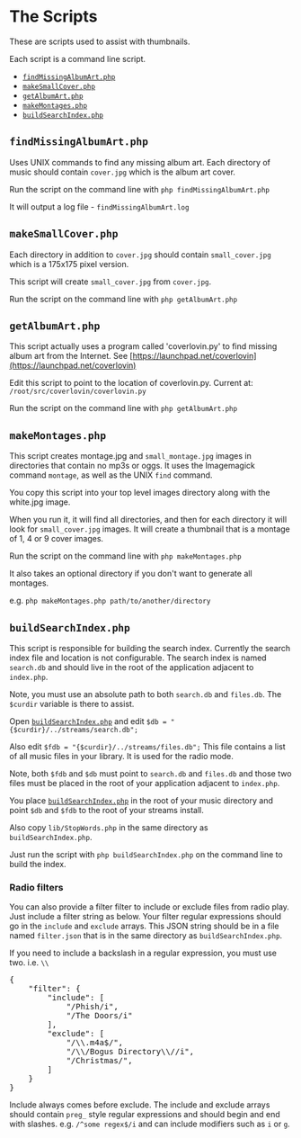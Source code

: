 The Scripts
===========
These are scripts used to assist with thumbnails.

Each script is a command line script.

* [`findMissingAlbumArt.php`](findMissingAlbumArt.php)
* [`makeSmallCover.php`](makeSmallCover.php)
* [`getAlbumArt.php`](getAlbumArt.php)
* [`makeMontages.php`](makeMontages.php)
* [`buildSearchIndex.php`](buildSearchIndex.php)


`findMissingAlbumArt.php`
-------------------------
Uses UNIX commands to find any missing album art. Each directory of music should
contain `cover.jpg` which is the album art cover.

Run the script on the command line with `php findMissingAlbumArt.php`

It will output a log file - `findMissingAlbumArt.log`


`makeSmallCover.php`
--------------------
Each directory in addition to `cover.jpg` should contain `small_cover.jpg` which is a 175x175 pixel version.

This script will create `small_cover.jpg` from `cover.jpg`.

Run the script on the command line with `php getAlbumArt.php`


`getAlbumArt.php`
-----------------
This script actually uses a program called 'coverlovin.py' to find missing album art from the Internet.
See [https://launchpad.net/coverlovin](https://launchpad.net/coverlovin)

Edit this script to point to the location of coverlovin.py. Current at: `/root/src/coverlovin/coverlovin.py`

Run the script on the command line with `php getAlbumArt.php`


`makeMontages.php`
-----------------
This script creates montage.jpg and `small_montage.jpg` images in directories that contain no mp3s or oggs.
It uses the Imagemagick command `montage`, as well as the UNIX `find` command.

You copy this script into your top level images directory along with the white.jpg image.

When you run it, it will find all directories, and then for each directory it will look for `small_cover.jpg`
images. It will create a thumbnail that is a montage of 1, 4 or 9 cover images.

Run the script on the command line with `php makeMontages.php`

It also takes an optional directory if you don't want to generate all montages.

e.g. `php makeMontages.php path/to/another/directory`


`buildSearchIndex.php`
----------------------
This script is responsible for building the search index. Currently the search index file and location is
not configurable. The search index is named `search.db` and should live in the root of the application
adjacent to `index.php`.

Note, you must use an absolute path to both `search.db` and `files.db`. The `$curdir` variable is there
to assist.

Open [`buildSearchIndex.php`](buildSearchIndex.php) and edit `$db = "{$curdir}/../streams/search.db";`

Also edit `$fdb = "{$curdir}/../streams/files.db";` This file contains a list of all music files in your
library. It is used for the radio mode.

Note, both `$fdb` and `$db` must point to `search.db` and `files.db` and those two files must be placed
in the root of your application adjacent to `index.php`.

You place [`buildSearchIndex.php`](buildSearchIndex.php) in the root of your music directory and point 
`$db` and `$fdb` to the root of your streams install.

Also copy `lib/StopWords.php` in the same directory as `buildSearchIndex.php`.

Just run the script with `php buildSearchIndex.php` on the command line to build the index.

### Radio filters

You can also provide a filter filter to include or exclude files from radio play. Just include a filter
string as below. Your filter regular expressions should go in the `include` and `exclude` arrays. This
JSON string should be in a file named `filter.json` that is in the same directory as `buildSearchIndex.php`.

If you need to include a backslash in a regular expression, you must use two. i.e. `\\`

<pre>
{
    "filter": {
        "include": [
            "/Phish/i",
            "/The Doors/i"
        ],
        "exclude": [
            "/\\.m4a$/",
            "/\\/Bogus Directory\\//i",
            "/Christmas/",
        ]
    }
}
</pre>

Include always comes before exclude. The include and exclude arrays should contain `preg_` style regular 
expressions and should begin and end with slashes. e.g. `/^some regex$/i` and can include modifiers such 
as `i` or `g`.
